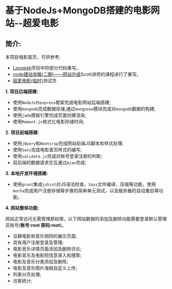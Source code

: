 基于NodeJs+MongoDB搭建的电影网站--超爱电影
========================================
简介:
---------------
本项目电影首页，可供参考:
- <a href="https://github.com/Loogeek" target="_blank">Loogeek</a>项目中将部分代码重写。
- <a href="http://www.imooc.com/learn/197" target="_blank">node建站攻略(二期)——网站升级</a>Scott讲师的课程进行了重写。
- <a href="http://nodejsmovie.limonplayer.cn/" target="_blank">超爱电影(临时)</a>测试页

**1. 项目后端搭建:**
  * 使用`NodeJs的express`框架完成电影网站后端搭建;
  * 使用`mongodb`完成数据存储,通过`mongoose`模块完成对`mongodb`数据的构建;
  * 使用`jade`模板引擎完成页面创建渲染;
  * 使用`Moment.js`格式化电影存储时间;

**2. 项目前端搭建:**
  * 使用`jQuery`和`Bootsrap`完成网站前端JS脚本和样式处理;
  * 使用`Sass`完成电影首页样式的编写;
  * 使用`validate.js`完成对账号登录注册的判断;
  * 前后端的数据请求交互通过`Ajax`完成;

**3. 本地开发环境搭建:**
  * 使用`grunt`集成`jshint`对JS语法检查，`Sass`文件编译、压缩等功能，使用`mocha`完成用户注册存储等步骤的简单单元测试，以及服务器的自动重启等功能。

**4. 网站整体功能:**

  网站正常访问无需管理原权限，以下网站数据的添加及删除功能需要登录默认管理员账号(**账号:root 密码:root**)。

  * 豆瓣电影和音乐相同的展示页面;
  * 具有用户注册登录及管理;
  * 电影音乐详情页面添加及删除评论;
  * 电影音乐及电影院信息录入和搜索;
  * 电影及音乐分类添加及删除;
  * 电影及音乐图片海报自定义上传;
  * 列表分页处理;
  * 访客统计;
